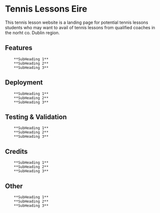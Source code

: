 # Tennis Lessons Eire 

This tennis lesson website is a landing page for potential tennis lessons students who may want to avail of tennis lessons from qualified coaches in the norht co. Dublin region. 



## Features


        **SubHeading 1**
        **SubHeading 2**
        **SubHeading 3**





## Deployment


        **SubHeading 1**
        **SubHeading 2**
        **SubHeading 3**


## Testing & Validation   


        **SubHeading 1**
        **SubHeading 2**
        **SubHeading 3**


## Credits 


        **SubHeading 1**
        **SubHeading 2**
        **SubHeading 3**


## Other  


        **SubHeading 1**
        **SubHeading 2**
        **SubHeading 3**








